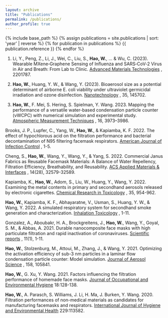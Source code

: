 ```yaml
---
layout: archive
title: "Publications"
permalink: /publications/
author_profile: true
---
```


{% include base_path %}
{% assign publications = site.publications | sort: 'year' | reverse %}
{% for publication in publications %}
  {{ publication.reference }}
{% endfor %}

1. Li, Y., Peng, Z., Li, J., Wei, C., Liu, S., **Hao, W.**, ... & Wu, C. (2023). Wearable MXene‐Graphene Sensing of Influenza and SARS‐CoV‐2 Virus in Air and Breath: From Lab to Clinic. [Advanced Materials Technologies](https://onlinelibrary.wiley.com/doi/full/10.1002/admt.202201787) , 2201787.
    
2. **Hao, W.**, Huang, Y. W., & Wang, Y. (2023). Bioaerosol size as a potential determinant of airborne E. coli viability under ultraviolet germicidal irradiation and ozone disinfection. [Nanotechnology](https://iopscience.iop.org/article/10.1088/1361-6528/ad14b4/meta) , 35, 145702.
    
3. **Hao, W.**, F. Mei, S. Hering, S. Spielman, Y. Wang. 2023. Mapping the performance of a versatile water-based condensation particle counter (vWCPC) with numerical simulation and experimental study. [Atmospheric Measurement Techniques](https://amt.copernicus.org/articles/16/3973/2023/) , 16, 3973–3986.

Brooks, J. P., Lupfer, C., Yang, W., **Hao, W.**, & Kapiamba, K. F. 2022. The effect of hypochlorous acid on the filtration performance and bacterial decontamination of N95 filtering facemask respirators. [American Journal of Infection Control](https://www.ajicjournal.org/article/S0196-6553(22)00540-5/fulltext) , 1-5.

Cheng, S., **Hao, W.**, Wang, Y., Wang, Y., & Yang, S. 2022. Commercial Janus Fabrics as Reusable Facemask Materials: A Balance of Water Repellency, Filtration Efficiency, Breathability, and Reusability. [ACS Applied Materials & Interfaces](https://pubs.acs.org/doi/10.1021/acsami.2c09544) , 14(28), 32579-32589.

Kapiamba, K., **Hao, W.**, Adom, S., Liu, W., Huang, Y., Wang, Y. 2022. Examining the metal contents in primary and secondhand aerosols released by electronic cigarettes. [Chemical Research in Toxicology](https://pubs.acs.org/doi/10.1021/acs.chemrestox.1c00411) , 35, 954-962.

**Hao, W.**, Kapiamba, K. F., Abhayaratne, V., Usman, S., Huang, Y. W., & Wang, Y. 2022. A simulated respiratory system for secondhand smoke generation and characterization. [Inhalation Toxicology](https://www.tandfonline.com/doi/abs/10.1080/08958378.2022.2075493?journalCode=iiht20) , 1-11.

Gonzalez, A., Aboubakr, H. A., Brockgreitens, J., **Hao, W.**, Wang, Y., Goyal, S. M., & Abbas, A. 2021. Durable nanocomposite face masks with high particulate filtration and rapid inactivation of coronaviruses. [Scientific reports](https://www.nature.com/articles/s41598-021-03771-1) , 11(1), 1-11.

**Hao, W.**, Stolzenburg, M., Attoui, M., Zhang, J., & Wang, Y. 2021. Optimizing the activation efficiency of sub-3 nm particles in a laminar flow condensation particle counter: Model simulation. [Journal of Aerosol Science](https://www.sciencedirect.com/science/article/pii/S0021850221005723) , 158, 105841.

**Hao, W.**, G. Xu, Y. Wang. 2021. Factors influencing the filtration performance of homemade face masks. [Journal of Occupational and Environmental Hygiene](https://www.tandfonline.com/doi/full/10.1080/15459624.2020.1868482)  18:128-138.

**Hao, W.**, A. Parasch, S. Williams, J. Li, H. Ma, J. Burken, Y. Wang. 2020. Filtration performances of non-medical materials as candidates for manufacturing facemasks and respirators. [International Journal of Hygiene and Environmental Health](https://www.sciencedirect.com/science/article/pii/S1438463920305289?dgcid=author) 229:113582.
